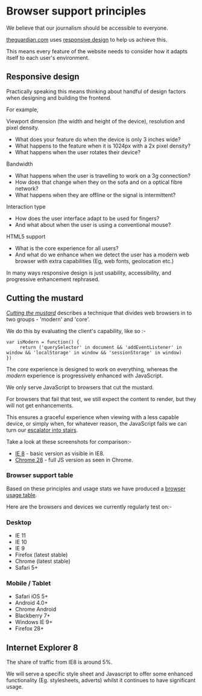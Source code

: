 # Browser support principles

We believe that our journalism should be accessible to everyone.

[theguardian.com](http://www.theguardian.com/?view=mobile) uses [responsive design](http://alistapart.com/article/responsive-web-design) to help us achieve this.

This means every feature of the website needs to consider how it adapts itself to each user's environment.

## Responsive design

Practically speaking this means thinking about handful of design factors when designing and building the frontend.

For example,

Viewport dimension (the width and height of the device), resolution and pixel density.

- What does your feature do when the device is only 3 inches wide?
- What happens to the feature when it is 1024px with a 2x pixel density?
- What happens when the user rotates their device?

Bandwidth

- What happens when the user is travelling to work on a 3g connection?
- How does that change when they on the sofa and on a optical fibre network?
- What happens when they are offline or the signal is intermittent?

Interaction type 

- How does the user interface adapt to be used for fingers?
- And what about when the user is using a conventional mouse?

HTML5 support

- What is the core experience for all users?
- And what do we enhance when we detect the user has a modern web browser with extra capabilities (Eg, web fonts, geolocation etc.) 

In many ways responsive design is just usability, accessibility, and progressive enhancement rephrased. 

## Cutting the mustard

_[Cutting the mustard](http://responsivenews.co.uk/post/18948466399/cutting-the-mustard)_ describes a technique that divides
web browsers in to two groups - 'modern' and 'core'.

We do this by evaluating the client's capability, like so :-

```
var isModern = function() { 
     return ('querySelector' in document && 'addEventListener' in window && 'localStorage' in window && 'sessionStorage' in window)
})
```

The _core_ experience is designed to work on everything, whereas the _modern_ experience is progressively enhanced with JavaScript.

We only serve JavaScript to browsers that cut the mustard.

For browsers that fail that test, we still expect the content to render, but they will not get enhancements.

This ensures a graceful experience when viewing with a less capable device, or simply when, for whatever reason, the JavaScript fails we can
turn our [escalator into stairs](http://jakearchibald.com/2013/progressive-enhancement-still-important).

Take a look at these screenshots for comparison:- 

- [IE 8](/docs/images/ie8_basic.png) - basic version as visible in IE8.
- [Chrome 28](/docs/images/chrome_full.png) - full JS version as seen in Chrome.

### Browser support table

Based on these principles and usage stats we have produced a [browser usage table](https://frontend.gutools.co.uk/analytics/browsers).

Here are the browsers and devices we currently regularly test on:-

### Desktop

-  IE 11
-  IE 10
-  IE 9
-  Firefox (latest stable)
-  Chrome (latest stable)
-  Safari 5+

### Mobile / Tablet

-  Safari iOS 5+
-  Android 4.0+
-  Chrome Android
-  Blackberry 7+
-  Windows IE 9+
-  Firefox 28+

## Internet Explorer 8

The share of traffic from IE8 is around 5%.

We will serve a specific style sheet and Javascript to offer some enhanced functionality (Eg. stylesheets, adverts) whilst it continues to have significant usage.
